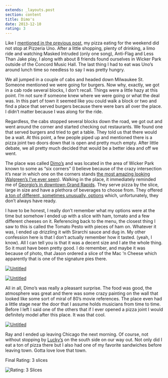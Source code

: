 ```yaml
---
extends: _layouts.post
section: content
title: Dimo's
date: 2013-12-10
rating: 3
---
```


Like I [mentioned in the previous post](http://joeymarinara.com/post/77329813150/pizzeria-due), my pizza eating for the weekend did not stop at Pizzeria Uno. After a little shopping, plenty of drinking, a limo ride and watching Masked Intruded (only one song), Anti-Flag and Less Than Jake play, I along with about 8 friends found ourselves in Wicker Park outside of the Concord Music Hall. The last thing I had to eat was Uno’s around lunch time so needless to say I was pretty hungry.

We all jumped in a couple of cabs and headed down Milwaukee St. Someone mentioned we were going for burgers. Now why, exactly, we got in a cab rode several blocks, I don’t recall. Things were a little hazy at this point. I’m not sure if someone knew where we were going or what the deal was. In this part of town it seemed like you could walk a block or two and find a place that served burgers because there were bars all over the place. I didn’t matter because I was along for the ride.

Regardless, the cabs stopped several blocks down the road, we got out and went around the corner and started checking out restaurants. We found one that served burgers and tried to get a table. They told us that there would be a wait. At this point, a few people piped up and mentioned there is a pizza joint two doors down that is open and pretty much empty. After little debate, we all pretty much decided that would be a better idea and off we went.

The place was called [Dimo’s](https://www.dimospizza.com/) and was located in the area of Wicker Park known to some as “six corners” (I believe because of the crazy intersection it’s near in which one on the corners stands [the most amazing looking Walgreen’s I’ve ever seen](#%E2%80%9Dhttp://3.bp.blogspot.com/-vAj0ojTeHyI/ULSahkFejNI/AAAAAAAAOZc/EvbxHL-LbU8/s1600/walgreensexterior.jpg%E2%80%9D)). Walking in the place, it immediately reminded me of [Georgio’s in downtown Grand Rapids](#). They serve pizza by the slice, large in size and have a plethora of beverages to choose from. They offered [a ton of different, sometimes unusually, options](https://www.dimospizza.com/menu) which, unfortunately, they don’t always have ready.

I have to be honest, I really don’t remember what my options were at the time but somehow I ended up with a slice with ham, tomato and a few different cheeses on it. Referencing back to the menu, the closest thing I saw to this is called the Tomato Pesto with pieces of ham on. Whatever it was, I ended up drizzling it with Sirarchi sauce and dug in. My other confession here is that I don’t actually remember how it tasted. (yeah, I know). All I can tell you is that it was a decent size and I ate the whole thing. So it must have been pretty good. I do remember, and maybe it was because of photo, that Jason ordered a slice of the Mac ‘n Cheese which apparently that is one of the signature pies there.

[![Untitled](http://farm8.staticflickr.com/7355/11327710596_cb92aa35d9.jpg)](http://www.flickr.com/photos/joefearnley/11327710596/ "Untitled by joefearnley, on Flickr")

[![Untitled](http://farm6.staticflickr.com/5497/11327822883_bcfa4d74f6.jpg)](http://www.flickr.com/photos/joefearnley/11327822883/ "Untitled by joefearnley, on Flickr")

All in all, Dimo’s was really a pleasant surprise. The food was good, the atmosphere was great and there was some crazy painting on the wall that looked like some sort of miral of 80’s movie references. The place even had a little stage near the door that I assume holds musicians from time to time. Before I left I said one of the others that if I ever opened a pizza joint I would definitely model after this place. It was that cool.

[![Untitled](http://farm8.staticflickr.com/7457/11327586445_fe7b284b96.jpg)](http://www.flickr.com/photos/joefearnley/11327586445/ "Untitled by joefearnley, on Flickr")

Ray and I ended up leaving Chicago the next morning. Of course, not without stopping by [Lucky’s](http://www.luckysandwich.com/) on the south side on our way out. Not only did I eat a ton of pizza there but I also had one of my favorite sandwiches before leaving town. Gotta love love that town.

Final Rating: 3 slices

![Rating: 3 Slices](/assets/img/pizza3_sm.jpg)